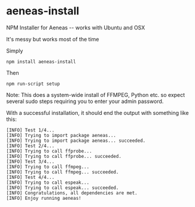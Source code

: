 # aeneas-install

NPM Installer for Aeneas -- works with Ubuntu and OSX

It's messy but works most of the time

Simply

`npm install aeneas-install`

Then

`npm run-script setup`

Note: This does a system-wide install of FFMPEG, Python etc. so expect several sudo steps requiring you to enter your admin password.

With a successful installation, it should end the output with something like this:

```
[INFO] Test 1/4...
[INFO] Trying to import package aeneas...
[INFO] Trying to import package aeneas... succeeded.
[INFO] Test 2/4...
[INFO] Trying to call ffprobe...
[INFO] Trying to call ffprobe... succeeded.
[INFO] Test 3/4...
[INFO] Trying to call ffmpeg...
[INFO] Trying to call ffmpeg... succeeded.
[INFO] Test 4/4...
[INFO] Trying to call espeak...
[INFO] Trying to call espeak... succeeded.
[INFO] Congratulations, all dependencies are met.
[INFO] Enjoy running aeneas!
```






